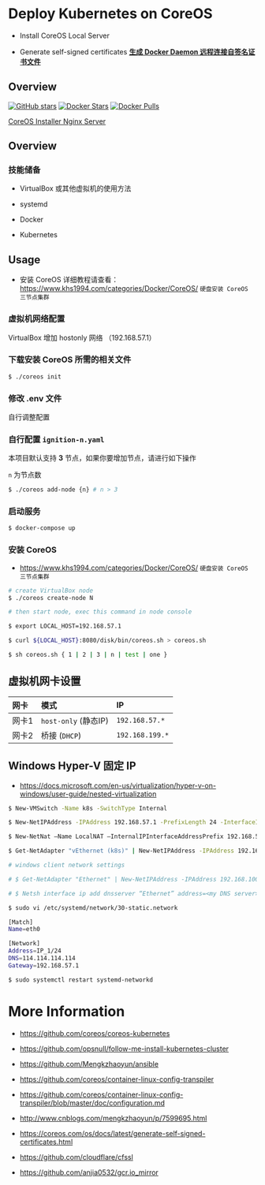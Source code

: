 # Deploy Kubernetes on CoreOS

* Install CoreOS Local Server

* Generate self-signed certificates [**生成 Docker Daemon 远程连接自签名证书文件**](https://www.khs1994.com/docker/dockerd.html)

## Overview

[![GitHub stars](https://img.shields.io/github/stars/khs1994-docker/coreos.svg?style=social&label=Stars)](https://github.com/khs1994-docker/coreos) [![Docker Stars](https://img.shields.io/docker/stars/khs1994/coreos.svg)](https://store.docker.com/community/images/khs1994/coreos) [![Docker Pulls](https://img.shields.io/docker/pulls/khs1994/coreos.svg)](https://store.docker.com/community/images/khs1994/coreos)

[CoreOS Installer Nginx Server](https://www.khs1994.com/docker/coreos/install-server.html)

## Overview

### 技能储备

* VirtualBox 或其他虚拟机的使用方法

* systemd

* Docker

* Kubernetes

## Usage

* 安装 CoreOS 详细教程请查看：https://www.khs1994.com/categories/Docker/CoreOS/ `硬盘安装 CoreOS 三节点集群`

### 虚拟机网络配置

VirtualBox 增加 hostonly 网络 （192.168.57.1）

### 下载安装 CoreOS 所需的相关文件

```bash
$ ./coreos init
```

### 修改 .env 文件

自行调整配置

### 自行配置 `ignition-n.yaml`

本项目默认支持 **3** 节点，如果你要增加节点，请进行如下操作

`n` 为节点数

```bash
$ ./coreos add-node {n} # n > 3
```

### 启动服务

```bash
$ docker-compose up
```

### 安装 CoreOS

* https://www.khs1994.com/categories/Docker/CoreOS/ `硬盘安装 CoreOS 三节点集群`

```bash
# create VirtualBox node
$ ./coreos create-node N

# then start node, exec this command in node console

$ export LOCAL_HOST=192.168.57.1

$ curl ${LOCAL_HOST}:8080/disk/bin/coreos.sh > coreos.sh

$ sh coreos.sh { 1 | 2 | 3 | n | test | one }
```

## 虚拟机网卡设置

| 网卡    | 模式                  | IP              |
| :----- | :-------------        |:------          |
| 网卡1   | `host-only` (静态IP)  | `192.168.57.*`  |
| 网卡2   | 桥接 (`DHCP`)         | `192.168.199.*` |

## Windows Hyper-V 固定 IP

* https://docs.microsoft.com/en-us/virtualization/hyper-v-on-windows/user-guide/nested-virtualization

```bash
$ New-VMSwitch -Name k8s -SwitchType Internal

$ New-NetIPAddress -IPAddress 192.168.57.1 -PrefixLength 24 -InterfaceIndex 24

$ New-NetNat –Name LocalNAT –InternalIPInterfaceAddressPrefix 192.168.57.1/24

$ Get-NetAdapter "vEthernet (k8s)" | New-NetIPAddress -IPAddress 192.168.57.1 -AddressFamily IPv4 -PrefixLength 24

# windows client network settings

# $ Get-NetAdapter "Ethernet" | New-NetIPAddress -IPAddress 192.168.100.2 -DefaultGateway 192.168.100.1 -AddressFamily IPv4 -PrefixLength 24

# $ Netsh interface ip add dnsserver “Ethernet” address=<my DNS server>
```

```bash
$ sudo vi /etc/systemd/network/30-static.network

[Match]
Name=eth0

[Network]
Address=IP_1/24
DNS=114.114.114.114
Gateway=192.168.57.1

$ sudo systemctl restart systemd-networkd
```

# More Information

* https://github.com/coreos/coreos-kubernetes

* https://github.com/opsnull/follow-me-install-kubernetes-cluster

* https://github.com/Mengkzhaoyun/ansible

* https://github.com/coreos/container-linux-config-transpiler

* https://github.com/coreos/container-linux-config-transpiler/blob/master/doc/configuration.md

* http://www.cnblogs.com/mengkzhaoyun/p/7599695.html

* https://coreos.com/os/docs/latest/generate-self-signed-certificates.html

* https://github.com/cloudflare/cfssl

* https://github.com/anjia0532/gcr.io_mirror
